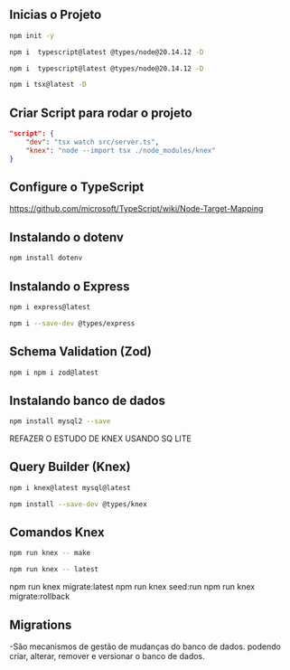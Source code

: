 ## Inicias o Projeto

```bash
npm init -y
```
```bash
npm i  typescript@latest @types/node@20.14.12 -D
```

```bash
npm i  typescript@latest @types/node@20.14.12 -D
```

```bash
npm i tsx@latest -D
```
## Criar Script para rodar o projeto

```json
"script": {
    "dev": "tsx watch src/server.ts",
    "knex": "node --import tsx ./node_modules/knex"
}
```

## Configure o TypeScript
https://github.com/microsoft/TypeScript/wiki/Node-Target-Mapping

## Instalando o dotenv
```bash
npm install dotenv
```

## Instalando o Express

```bash
npm i express@latest
```

```bash
npm i --save-dev @types/express
```

## Schema Validation (Zod)

```bash
npm i npm i zod@latest
```

## Instalando banco de dados
```bash
npm install mysql2 --save
```
REFAZER O ESTUDO DE KNEX USANDO SQ LITE 
## Query Builder (Knex)

```bash
npm i knex@latest mysql@latest
```
```bash
npm install --save-dev @types/knex
```

## Comandos Knex
```bash
npm run knex -- make 
```
```bash
npm run knex -- latest
```
npm run knex migrate:latest
npm run knex seed:run
npm run knex migrate:rollback

## Migrations
-São mecanismos de gestão de mudanças do banco de dados. podendo criar, alterar, remover e versionar o banco de dados.